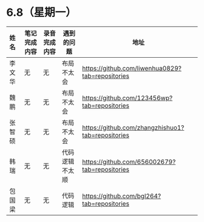 
# 6.8（星期一）

| 姓名   | 笔记完成内容| 录音完成内容 | 遇到的问题| 地址                                                 |
| :----- | ------------------------------------------------------------ | ------------ | -------------------------------------------------- | ---------------------------------------------------- |
| 李文华  | 无        |       无     |布局不太会 | https://github.com/liwenhua0829?tab=repositories
| 魏鹏    | 无        |       无     |布局不太会   |   https://github.com/123456wp?tab=repositories
| 张智硕  | 无        |       无     |布局不太会 | https://github.com/zhangzhishuo1?tab=repositories
| 韩瑞    | 无        |       无     |代码逻辑不太顺   | https://github.com/656002679?tab=repositories
| 包国梁  | 无        |       无     |代码逻辑   |       https://github.com/bgl264?tab=repositories
